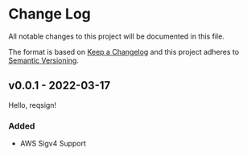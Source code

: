 # Change Log

All notable changes to this project will be documented in this file.

The format is based on [Keep a Changelog](https://keepachangelog.com/)
and this project adheres to [Semantic Versioning](https://semver.org/).

## v0.0.1 - 2022-03-17

Hello, reqsign!

### Added

- AWS Sigv4 Support
